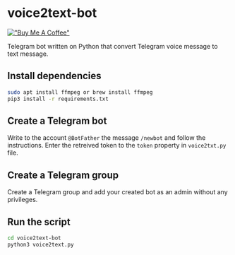 # voice2text-bot

[!["Buy Me A Coffee"](https://www.buymeacoffee.com/assets/img/custom_images/orange_img.png)](https://www.buymeacoffee.com/kraloveckey)

Telegram bot written on Python that convert Telegram voice message to text message. 

## Install dependencies

```bash
sudo apt install ffmpeg or brew install ffmpeg
pip3 install -r requirements.txt
```

## Create a Telegram bot

Write to the account `@BotFather` the message `/newbot` and follow the
instructions. Enter the retreived token to the `token` property in `voice2txt.py` file.

## Create a Telegram group

Create a Telegram group and add your created bot as an admin without any
privileges.

## Run the script

```bash
cd voice2text-bot
python3 voice2text.py
```
